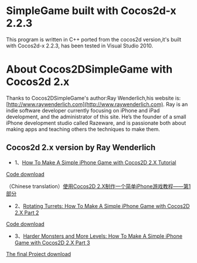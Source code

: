 # SimpleGame built with Cocos2d-x 2.2.3

This program is written in C++ ported from the cocos2d version,it's built with Cocos2d-x 2.2.3, has been tested in Visual Studio 2010.

# About Cocos2DSimpleGame with Cocos2d 2.x

 Thanks to Cocos2DSimpleGame's author:Ray Wenderlich,his website is:[http://www.raywenderlich.com](http://www.raywenderlich.com).
Ray is an indie software developer currently focusing on iPhone and iPad development, and the administrator of this site. He’s the founder of a small iPhone development studio called Razeware, and is passionate both about making apps and teaching others the techniques to make them.

## Cocos2d 2.x version by Ray Wenderlich
* 1、[How To Make A Simple iPhone Game with Cocos2D 2.X Tutorial](http://www.raywenderlich.com/25736/how-to-make-a-simple-iphone-game-with-cocos2d-2-x-tutorial)

[Code download](http://cdn5.raywenderlich.com/downloads/Cocos2DSimpleGame_v2.zip)

（Chinese translation）[使用Cocos2D 2.X制作一个简单iPhone游戏教程——第1部分](http://www.cnblogs.com/liufan9/archive/2013/04/09/3007429.html)


* 2、[Rotating Turrets: How To Make A Simple iPhone Game with Cocos2D 2.X Part 2](http://www.raywenderlich.com/25791/rotating-turrets-how-to-make-a-simple-iphone-game-with-cocos2d-2-x-part-2)

[Code download](http://cdn5.raywenderlich.com/downloads/Cocos2DSimpleGame2_v2.zip)

* 3、[Harder Monsters and More Levels: How To Make A Simple iPhone Game with Cocos2D 2.X Part 3](http://www.raywenderlich.com/25806/harder-monsters-and-more-levels-how-to-make-a-simple-iphone-game-with-cocos2d-2-x-part-3)

[The final Project download](http://cdn4.raywenderlich.com/downloads/Cocos2DSimpleGame3_v2.zip)

